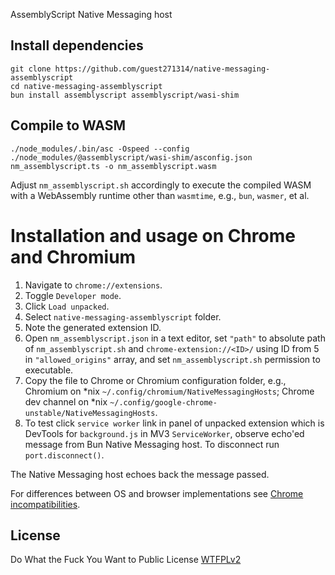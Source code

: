 AssemblyScript Native Messaging host

## Install dependencies

```
git clone https://github.com/guest271314/native-messaging-assemblyscript
cd native-messaging-assemblyscript
bun install assemblyscript assemblyscript/wasi-shim
```

## Compile to WASM

```
./node_modules/.bin/asc -Ospeed --config ./node_modules/@assemblyscript/wasi-shim/asconfig.json nm_assemblyscript.ts -o nm_assemblyscript.wasm
```

Adjust `nm_assemblyscript.sh` accordingly to execute the compiled WASM with a WebAssembly runtime other than `wasmtime`, e.g., `bun`, `wasmer`, et al.

# Installation and usage on Chrome and Chromium

1. Navigate to `chrome://extensions`.
2. Toggle `Developer mode`.
3. Click `Load unpacked`.
4. Select `native-messaging-assemblyscript` folder.
5. Note the generated extension ID.
6. Open `nm_assemblyscript.json` in a text editor, set `"path"` to absolute path of `nm_assemblyscript.sh` and `chrome-extension://<ID>/` using ID from 5 in `"allowed_origins"` array, and set `nm_assemblyscript.sh` permission to executable.
7. Copy the file to Chrome or Chromium configuration folder, e.g., Chromium on \*nix `~/.config/chromium/NativeMessagingHosts`; Chrome dev channel on \*nix `~/.config/google-chrome-unstable/NativeMessagingHosts`.
8. To test click `service worker` link in panel of unpacked extension which is DevTools for `background.js` in MV3 `ServiceWorker`, observe echo'ed message from Bun Native Messaging host. To disconnect run `port.disconnect()`.

The Native Messaging host echoes back the message passed. 

For differences between OS and browser implementations see [Chrome incompatibilities](https://developer.mozilla.org/en-US/docs/Mozilla/Add-ons/WebExtensions/Chrome_incompatibilities#native_messaging).

## License
Do What the Fuck You Want to Public License [WTFPLv2](http://www.wtfpl.net/about/)
